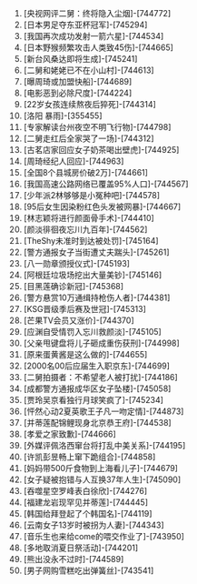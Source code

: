 
1. [央视网评二舅：终将隐入尘烟]-[744772]
1. [日本男足夺东亚杯冠军]-[745294]
1. [我国再次成功发射一箭六星]-[744534]
1. [日本野猴频繁攻击人类致45伤]-[744665]
1. [新台风桑达即将生成]-[745241]
1. [二舅和姥姥已不在小山村]-[744613]
1. [曝周琦或加盟快船]-[744689]
1. [电影恶到必除尺度]-[744224]
1. [22岁女孩连续熬夜后猝死]-[744314]
1. [洛阳 暴雨]-[355455]
1. [专家解读台州夜空不明飞行物]-[744798]
1. [二舅走红后全家哭了一场]-[744312]
1. [古茗店家回应女子奶茶喝出壁虎]-[744925]
1. [周琦经纪人回应]-[744963]
1. [全国8个县城房价破2万]-[744661]
1. [我国高速公路网络已覆盖95%人口]-[744567]
1. [少年派2林够够是小冤种吧]-[744578]
1. [95后女生因染粉红色头发被网暴]-[744667]
1. [林志颖将进行颜面骨手术]-[744410]
1. [颜淡徘徊夜忘川九百年]-[744562]
1. [TheShy未准时到达被处罚]-[745164]
1. [警方通报女子当街遭丈夫踹头]-[745261]
1. [八一勋章颁授仪式]-[745193]
1. [阿根廷垃圾场挖出大量美钞]-[745146]
1. [目黑莲确诊新冠]-[745368]
1. [警方悬赏10万通缉持枪伤人者]-[744381]
1. [KSG晋级季后赛及世冠]-[745313]
1. [芒果TV会员又涨价]-[744370]
1. [应渊自受情罚入忘川救颜淡]-[745105]
1. [父亲甩键盘将儿子砸成重伤获刑]-[744998]
1. [原来蛋黄酱是这么做的]-[744655]
1. [2000名00后应届生入职京东]-[744699]
1. [二舅拍摄者：不希望老人被打扰]-[744186]
1. [成都警方通报成华区女子坠楼]-[745058]
1. [贾玲吴京看独行月球笑疯了]-[745234]
1. [怦然心动2夏英歌王子凡一吻定情]-[744873]
1. [并蒂莲配锦鲤现身北京恭王府]-[744538]
1. [孝爱之家致歉]-[744666]
1. [外媒评佩洛西窜台将打乱中美关系]-[744195]
1. [许凯彭昱畅上窜下跪组合]-[744858]
1. [妈妈带500斤食物到上海看儿子]-[744679]
1. [女子疑被抱错与人互换37年人生]-[745090]
1. [吞噬星空罗峰表白徐欣]-[744276]
1. [福建龙岩现罕见并蒂莲]-[744445]
1. [韩国给拜登起了个韩国名]-[744119]
1. [云南女子13岁时被拐为人妻]-[744343]
1. [音乐生也来给come的喂交作业了]-[743950]
1. [多地取消夏日祭活动]-[744201]
1. [熊出没永不过时]-[744589]
1. [男子网购雪糕吃出弹簧丝]-[743541]